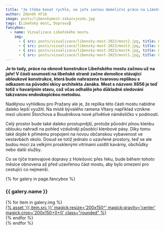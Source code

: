 ```yaml
---
title: "Je třeba konat rychle, na jaře začnou demoliční práce na Libeňském mostě" 
author: Zdeněk Hřib
image: posts/libenskymost-zakazvjezdu.jpg
tags: [Libeňský most, Doprava]
fancybox:
  - name: Vizualizace Libeňského mostu
    img:
      - { src: posts/vizualizace/libensky-most-2023/most2.jpg, title: Libeňský most (návrh Petra Teje) }
      - { src: posts/vizualizace/libensky-most-2023/most3.jpg, title: Libeňský most (návrh Petra Teje) }
      - { src: posts/vizualizace/libensky-most-2023/most4.jpg, title: Libeňský most (návrh Petra Teje) }
      - { src: posts/vizualizace/libensky-most-2023/most1.jpg, title: Libeňský most (návrh Petra Teje) }
---
```


**Je to tady, práce na obnově konstrukce Libeňského mostu začnou už na jaře! V části soumostí na libeňské straně začne demolice stávající obloukové konstrukce, která bude nahrazena tvarovou replikou s odkazem na původní skicy architekta Janáka. Most s názvem X656 je teď totiž v havarijním stavu, což včas odhalilo jeho důkladné sledování takzvanou endoskopickou metodou.**

Nadějnou vyhlídkou pro Pražany ale je, že replika této části mostu nabídne daleko lepší využití. Na místě bývalého ramena Vltavy například vznikne mezi ulicemi Štorchova a Boudníkova nové přívětivé náměstíčko v podmostí. 

Celý prostor bude také daleko prostupnější, protože původní plnou klenbu oblouku nahradí na pohled vzdušněji působící klenbové pásy. Díky tomu také dojde k přímému propojení na novou občanskou vybavenost ve vestavbách okolo. Dosud se totiž jednalo o uzavřené prostory, teď se ale budou moci za velkými prosklenými vitrínami usídlit kavárny, obchůdky nebo další služby.

Co se týče tramvajové dopravy z Holešovic přes řeku, bude během tohoto měsíce obnovena až před uzavřenou část mostu, aby bylo omezení pro cestující co nejmenší.

{% for galery in page.fancybox %}
<div class="mt-4">
  <h3>{{ galery.name }}</h3>
  <div class="grid grid-cols-4 gap-4">
  {% for item in galery.img %}
    <div class="">
      <a data-fancybox="gallery" href="{% asset '{{ item.src }}' @path %}" data-caption="{{ item.title }}">{% asset '{{ item.src }}' magick:resize='200x150^' magick:gravity='center' magick:crop='200x150+0+0' class="rounded" %}</a>
    </div>
  {% endfor %}
  </div>
</div>
{% endfor %}
<br/>